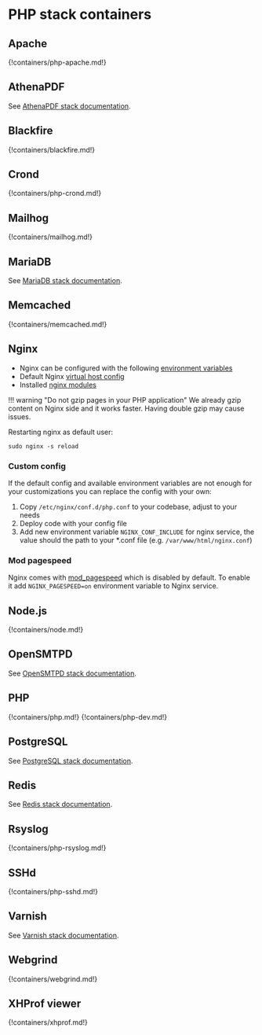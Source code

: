 # PHP stack containers

## Apache

{!containers/php-apache.md!}

## AthenaPDF

See [AthenaPDF stack documentation](../athenapdf/index.md).

## Blackfire

{!containers/blackfire.md!}

## Crond

{!containers/php-crond.md!}

## Mailhog

{!containers/mailhog.md!}

## MariaDB

See [MariaDB stack documentation](../mariadb/index.md).

## Memcached

{!containers/memcached.md!}

## Nginx

* Nginx can be configured with the following [environment variables](https://github.com/wodby/php-nginx#environment-variables)
* Default Nginx [virtual host config](https://github.com/wodby/php-nginx/blob/master/templates/vhost.conf.tpl)
* Installed [nginx modules](https://github.com/wodby/nginx/blob/master/test/nginx_modules)

!!! warning "Do not gzip pages in your PHP application"
    We already gzip content on Nginx side and it works faster. Having double gzip may cause issues.

Restarting nginx as default user:

```shell
sudo nginx -s reload
```
    
### Custom config

If the default config and available environment variables are not enough for your customizations you can replace the config with your own:

1. Copy `/etc/nginx/conf.d/php.conf` to your codebase, adjust to your needs
2. Deploy code with your config file
3. Add new environment variable `NGINX_CONF_INCLUDE` for nginx service, the value should the path to your *.conf file (e.g. `/var/www/html/nginx.conf`)

### Mod pagespeed

Nginx comes with [mod_pagespeed](https://www.modpagespeed.com/) which is disabled by default. To enable it add `NGINX_PAGESPEED=on` environment variable to Nginx service.

## Node.js

{!containers/node.md!}

## OpenSMTPD

See [OpenSMTPD stack documentation](../opensmtpd/index.md).

## PHP

{!containers/php.md!}
{!containers/php-dev.md!}

## PostgreSQL

See [PostgreSQL stack documentation](../postgres/index.md).

## Redis

See [Redis stack documentation](../redis/index.md).

## Rsyslog

{!containers/php-rsyslog.md!}

## SSHd

{!containers/php-sshd.md!}

## Varnish

See [Varnish stack documentation](../varnish/index.md).

## Webgrind

{!containers/webgrind.md!}

## XHProf viewer

{!containers/xhprof.md!}

